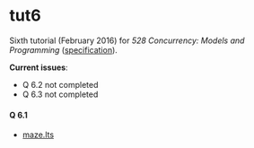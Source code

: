 # tut6

Sixth tutorial (February 2016) for _528 Concurrency: Models and Programming_ ([specification](spec.pdf)).

__Current issues__:
- Q 6.2 not completed
- Q 6.3 not completed

#### Q 6.1

- [maze.lts](maze.lts)
